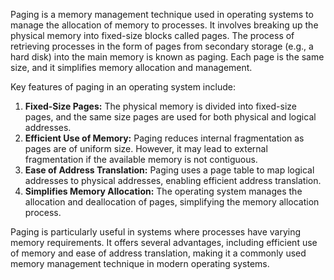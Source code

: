 Paging is a memory management technique used in operating systems to manage the allocation of memory to processes. It involves breaking up the physical memory into fixed-size blocks called pages. The process of retrieving processes in the form of pages from secondary storage (e.g., a hard disk) into the main memory is known as paging. Each page is the same size, and it simplifies memory allocation and management.

Key features of paging in an operating system include:

1. **Fixed-Size Pages:** The physical memory is divided into fixed-size pages, and the same size pages are used for both physical and logical addresses.
2. **Efficient Use of Memory:** Paging reduces internal fragmentation as pages are of uniform size. However, it may lead to external fragmentation if the available memory is not contiguous.
3. **Ease of Address Translation:** Paging uses a page table to map logical addresses to physical addresses, enabling efficient address translation.
4. **Simplifies Memory Allocation:** The operating system manages the allocation and deallocation of pages, simplifying the memory allocation process.

Paging is particularly useful in systems where processes have varying memory requirements. It offers several advantages, including efficient use of memory and ease of address translation, making it a commonly used memory management technique in modern operating systems.